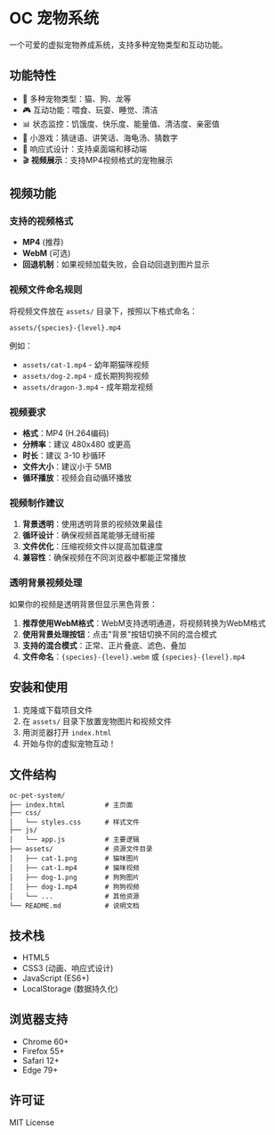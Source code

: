 # OC 宠物系统

一个可爱的虚拟宠物养成系统，支持多种宠物类型和互动功能。

## 功能特性

- 🐾 多种宠物类型：猫、狗、龙等
- 🎮 互动功能：喂食、玩耍、睡觉、清洁
- 📊 状态监控：饥饿度、快乐度、能量值、清洁度、亲密值
- 🎯 小游戏：猜谜语、讲笑话、海龟汤、猜数字
- 📱 响应式设计：支持桌面端和移动端
- 🎬 **视频展示**：支持MP4视频格式的宠物展示

## 视频功能

### 支持的视频格式
- **MP4** (推荐)
- **WebM** (可选)
- **回退机制**：如果视频加载失败，会自动回退到图片显示

### 视频文件命名规则
将视频文件放在 `assets/` 目录下，按照以下格式命名：
```
assets/{species}-{level}.mp4
```

例如：
- `assets/cat-1.mp4` - 幼年期猫咪视频
- `assets/dog-2.mp4` - 成长期狗狗视频
- `assets/dragon-3.mp4` - 成年期龙视频

### 视频要求
- **格式**：MP4 (H.264编码)
- **分辨率**：建议 480x480 或更高
- **时长**：建议 3-10 秒循环
- **文件大小**：建议小于 5MB
- **循环播放**：视频会自动循环播放

### 视频制作建议
1. **背景透明**：使用透明背景的视频效果最佳
2. **循环设计**：确保视频首尾能够无缝衔接
3. **文件优化**：压缩视频文件以提高加载速度
4. **兼容性**：确保视频在不同浏览器中都能正常播放

### 透明背景视频处理
如果你的视频是透明背景但显示黑色背景：
1. **推荐使用WebM格式**：WebM支持透明通道，将视频转换为WebM格式
2. **使用背景处理按钮**：点击"背景"按钮切换不同的混合模式
3. **支持的混合模式**：正常、正片叠底、滤色、叠加
4. **文件命名**：`{species}-{level}.webm` 或 `{species}-{level}.mp4`

## 安装和使用

1. 克隆或下载项目文件
2. 在 `assets/` 目录下放置宠物图片和视频文件
3. 用浏览器打开 `index.html`
4. 开始与你的虚拟宠物互动！

## 文件结构

```
oc-pet-system/
├── index.html          # 主页面
├── css/
│   └── styles.css      # 样式文件
├── js/
│   └── app.js          # 主要逻辑
├── assets/             # 资源文件目录
│   ├── cat-1.png       # 猫咪图片
│   ├── cat-1.mp4       # 猫咪视频
│   ├── dog-1.png       # 狗狗图片
│   ├── dog-1.mp4       # 狗狗视频
│   └── ...             # 其他资源
└── README.md           # 说明文档
```

## 技术栈

- HTML5
- CSS3 (动画、响应式设计)
- JavaScript (ES6+)
- LocalStorage (数据持久化)

## 浏览器支持

- Chrome 60+
- Firefox 55+
- Safari 12+
- Edge 79+

## 许可证

MIT License
